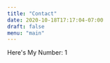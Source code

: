 ```yaml
---
title: "Contact"
date: 2020-10-18T17:17:04-07:00
draft: false
menu: "main"
---
```


Here's My Number: 1
